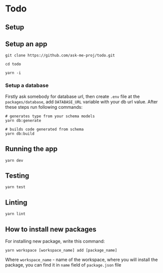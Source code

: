 # Todo

## Setup

## Setup an app

```shell
git clone https://github.com/ask-me-proj/todo.git
```

```shell
cd todo
```

```shell
yarn -i
```

### Setup a database

Firstly ask somebody for database url, then create `.env` file at the `packages/database`, add `DATABASE_URL` variable with your db url value. After these steps run following commands:

```shell
# generates type from your schema models
yarn db:generate
```

```shell
# builds code generated from schema
yarn db:build
```

## Running the app

```shell
yarn dev
```

## Testing

```shell
yarn test
```

## Linting

```shell
yarn lint
```

## How to install new packages

For installing new package, write this command:

```shell
yarn workspace [workspace_name] add [package_name]
```

Where `workspace_name` - name of the workspace, where you will install the package, you can find it in `name` field of `package.json` file
